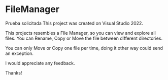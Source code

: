 # FileManager
Prueba solicitada
This project was created on Visual Studio 2022.

This projects resembles a FIle Manager, so you can view and explore all files.
You can Rename, Copy or Move the file between different directories.

You can only Move or Copy one file per time, doing it other way could send an exception.

I would appreciate any feedback.

Thanks!

